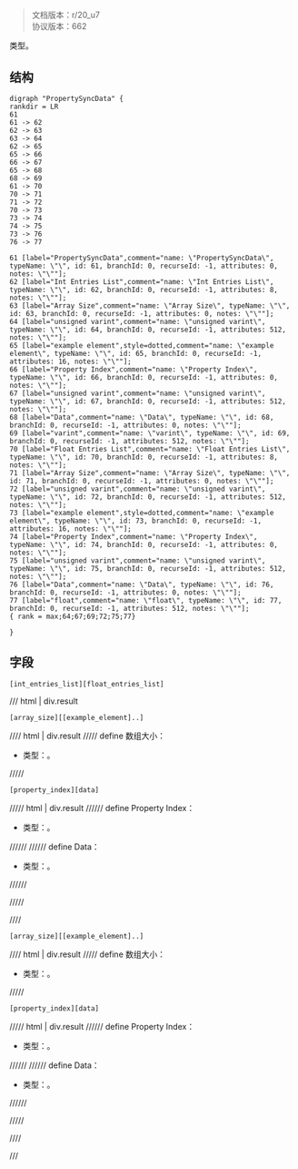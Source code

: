 # <!-- md:samp PropertySyncData -->

> 文档版本：r/20_u7<br/>协议版本：662

<!-- md:samp PropertySyncData -->类型。

## 结构

```viz
digraph "PropertySyncData" {
rankdir = LR
61
61 -> 62
62 -> 63
63 -> 64
62 -> 65
65 -> 66
66 -> 67
65 -> 68
68 -> 69
61 -> 70
70 -> 71
71 -> 72
70 -> 73
73 -> 74
74 -> 75
73 -> 76
76 -> 77

61 [label="PropertySyncData",comment="name: \"PropertySyncData\", typeName: \"\", id: 61, branchId: 0, recurseId: -1, attributes: 0, notes: \"\""];
62 [label="Int Entries List",comment="name: \"Int Entries List\", typeName: \"\", id: 62, branchId: 0, recurseId: -1, attributes: 8, notes: \"\""];
63 [label="Array Size",comment="name: \"Array Size\", typeName: \"\", id: 63, branchId: 0, recurseId: -1, attributes: 0, notes: \"\""];
64 [label="unsigned varint",comment="name: \"unsigned varint\", typeName: \"\", id: 64, branchId: 0, recurseId: -1, attributes: 512, notes: \"\""];
65 [label="example element",style=dotted,comment="name: \"example element\", typeName: \"\", id: 65, branchId: 0, recurseId: -1, attributes: 16, notes: \"\""];
66 [label="Property Index",comment="name: \"Property Index\", typeName: \"\", id: 66, branchId: 0, recurseId: -1, attributes: 0, notes: \"\""];
67 [label="unsigned varint",comment="name: \"unsigned varint\", typeName: \"\", id: 67, branchId: 0, recurseId: -1, attributes: 512, notes: \"\""];
68 [label="Data",comment="name: \"Data\", typeName: \"\", id: 68, branchId: 0, recurseId: -1, attributes: 0, notes: \"\""];
69 [label="varint",comment="name: \"varint\", typeName: \"\", id: 69, branchId: 0, recurseId: -1, attributes: 512, notes: \"\""];
70 [label="Float Entries List",comment="name: \"Float Entries List\", typeName: \"\", id: 70, branchId: 0, recurseId: -1, attributes: 8, notes: \"\""];
71 [label="Array Size",comment="name: \"Array Size\", typeName: \"\", id: 71, branchId: 0, recurseId: -1, attributes: 0, notes: \"\""];
72 [label="unsigned varint",comment="name: \"unsigned varint\", typeName: \"\", id: 72, branchId: 0, recurseId: -1, attributes: 512, notes: \"\""];
73 [label="example element",style=dotted,comment="name: \"example element\", typeName: \"\", id: 73, branchId: 0, recurseId: -1, attributes: 16, notes: \"\""];
74 [label="Property Index",comment="name: \"Property Index\", typeName: \"\", id: 74, branchId: 0, recurseId: -1, attributes: 0, notes: \"\""];
75 [label="unsigned varint",comment="name: \"unsigned varint\", typeName: \"\", id: 75, branchId: 0, recurseId: -1, attributes: 512, notes: \"\""];
76 [label="Data",comment="name: \"Data\", typeName: \"\", id: 76, branchId: 0, recurseId: -1, attributes: 0, notes: \"\""];
77 [label="float",comment="name: \"float\", typeName: \"\", id: 77, branchId: 0, recurseId: -1, attributes: 512, notes: \"\""];
{ rank = max;64;67;69;72;75;77}

}

```

## 字段

```title='PropertySyncData'
[int_entries_list][float_entries_list]
```

/// html | div.result
```title='Int Entries List'
[array_size][[example_element]..]
```

//// html | div.result
///// define
数组大小：<!-- md:samp unsigned varint -->

- 类型：<!-- md:samp unsigned varint -->。


/////
```title='示例元素'
[property_index][data]
```

///// html | div.result
////// define
Property Index：<!-- md:samp unsigned varint -->

- 类型：<!-- md:samp unsigned varint -->。


//////
////// define
Data：<!-- md:samp varint -->

- 类型：<!-- md:samp varint -->。


//////

/////

////
```title='Float Entries List'
[array_size][[example_element]..]
```

//// html | div.result
///// define
数组大小：<!-- md:samp unsigned varint -->

- 类型：<!-- md:samp unsigned varint -->。


/////
```title='示例元素'
[property_index][data]
```

///// html | div.result
////// define
Property Index：<!-- md:samp unsigned varint -->

- 类型：<!-- md:samp unsigned varint -->。


//////
////// define
Data：<!-- md:samp float -->

- 类型：<!-- md:samp float -->。


//////

/////

////

///

